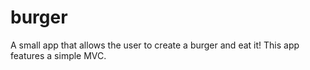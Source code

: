 # burger
A small app that allows the user to create a burger and eat it! This app features a simple MVC. 
